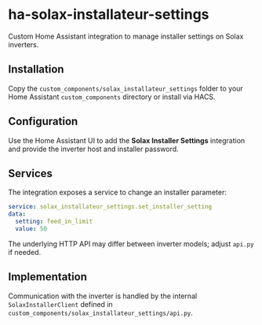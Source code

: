 # ha-solax-installateur-settings

Custom Home Assistant integration to manage installer settings on Solax inverters.

## Installation

Copy the `custom_components/solax_installateur_settings` folder to your Home Assistant `custom_components` directory or install via HACS.

## Configuration

Use the Home Assistant UI to add the **Solax Installer Settings** integration and provide the inverter host and installer password.

## Services

The integration exposes a service to change an installer parameter:

```yaml
service: solax_installateur_settings.set_installer_setting
data:
  setting: feed_in_limit
  value: 50
```

The underlying HTTP API may differ between inverter models; adjust `api.py` if needed.

## Implementation

Communication with the inverter is handled by the internal `SolaxInstallerClient` defined in `custom_components/solax_installateur_settings/api.py`.
